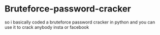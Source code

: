 # Bruteforce-password-cracker
so i basically coded a bruteforce password cracker in python and you can use it to crack anybody insta or facebook
